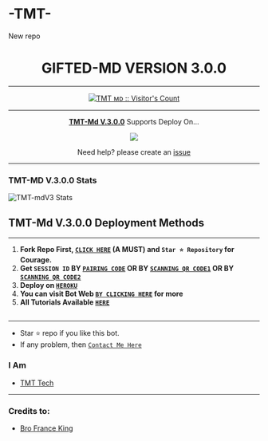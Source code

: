 #           -TMT-
New repo
<h1 align="center"> GIFTED-MD VERSION 3.0.0  </h1>
<p align="center">  

***
 <a aria-label="tmt ʙᴏᴛ v.3.0.0 is free to use" href="https://github.com/Hashim3233099/TMT-Md" target="_blank">

</p>
<p align="center"><img src="https://profile-counter.glitch.me/{Hashim3233099}/count.svg" alt="TMT ᴍᴅ :: Visitor's Count" /></p>

---

<p align="center">
  <a href="https://github.com/Hashim3233099/TMT-Md"><b>TMT-Md V.3.0.0</b></a> Supports Deploy On...
</p>

<p align="center">
  <a href="https://web.tmtedtechnexus.co.ke/deploy/platforms/heroku.html"><img src="https://img.shields.io/badge/heroku-9d7acc?style=for-the-badge&logo=heroku&logoColor=430098"></a>

<p align="center">Need help? please create an <a href="https://github.com/Hashim3233099/tmt-Md/issues">issue</a></p>

---

 <h3>TMT-MD V.3.0.0 Stats</h3>

![TMT-mdV3 Stats](https://github-readme-stats.vercel.app/api/pin/?username=mouricedevs&repo=Gifted-Md&show_owner=true&theme=dark)


    
   
## TMT-Md V.3.0.0 Deployment Methods
---
1.  **Fork Repo First, [`CLICK HERE`](https://github.com/Hashim3233099/tmt-Md/fork) (A MUST) and `Star ⭐ Repository` for Courage.**
2.  **Get `SESSION ID` BY [`PAIRING CODE`](https://web.tmtedtechnexus.co.ke/sessions/sessions/pair.html) OR BY [`SCANNING QR CODE1`](https://web.giftedtechnexus.co.ke/sessions/sessions/qr.html) OR BY [`SCANNING QR CODE2`](https://web.tmtedtechnexus.co.ke/sessions/sessions/qr2.html)** 
3. **Deploy on [`HEROKU`](https://web.tmtedtechnexus.co.ke/deploy/platforms/heroku.html)**
8. **You can visit Bot Web [`BY CLICKING HERE`](https://web.giftedtechnexus.co.ke) for more**
9. **All Tutorials Available [`HERE`](https://youtube.com/@giftedtechnexus)**

##
---


- Star ⭐ repo if you like this bot.
- If any problem, then [`Contact Me Here`](https://t.me/giftedmd)


### I Am
- [TMT Tech](https://github.com/Hashim3233099) 

---
### Credits to:
- [Bro France King](https://github.com/franceking1)

